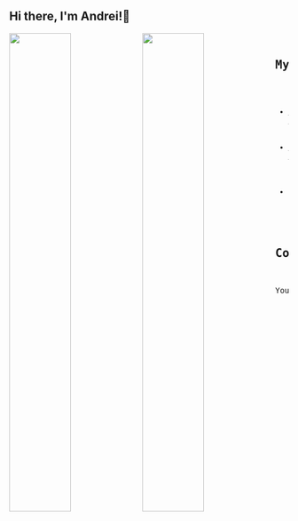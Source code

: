 ## Hi there, I'm Andrei!👋
<img align="left" width="47%" src="https://github-readme-stats.vercel.app/api?username=andreisovidiu&count_private=true&show_icons=true&theme=tokyonight"/> 
<img align="left" width="47%" src="https://github-readme-stats.vercel.app/api/top-langs/?username=andreisovidiu&layout=compact&theme=tokyonight"/>
<pre>

## My Projects
* <a href="https://project1-production-daee.up.railway.app/" rel="nofollow">My Futures Monitor</a>, a web application that monitors the price of the major stock indices from the USA and Europe
* <a href="https://easylantranslator-production.up.railway.app/login" rel="nofollow">EasyLanguage translator</a>, a web application that allows the user to select and customize (from english to EasyLanguage)
  simple but effective trading systems
* My COTindex, a web API currently under development that analyses the Commitment of Traders data from the CFTC 


## Contact me
You can reach me at andreisovidiu@gmail.com
